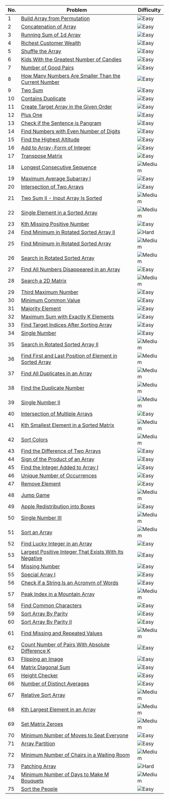 | No. | Problem | Difficulty |
|-----|---------|------------|
| 1   | [Build Array from Permutation](https://leetcode.com/problems/build-array-from-permutation/) | ![Easy](https://img.shields.io/badge/-Easy-brightgreen) |
| 2   | [Concatenation of Array](https://leetcode.com/problems/concatenation-of-array/) | ![Easy](https://img.shields.io/badge/-Easy-brightgreen) |
| 3   | [Running Sum of 1d Array](https://leetcode.com/problems/running-sum-of-1d-array/) | ![Easy](https://img.shields.io/badge/-Easy-brightgreen) |
| 4   | [Richest Customer Wealth](https://leetcode.com/problems/richest-customer-wealth/) | ![Easy](https://img.shields.io/badge/-Easy-brightgreen) |
| 5   | [Shuffle the Array](https://leetcode.com/problems/shuffle-the-array/) | ![Easy](https://img.shields.io/badge/-Easy-brightgreen) |
| 6   | [Kids With the Greatest Number of Candies](https://leetcode.com/problems/kids-with-the-greatest-number-of-candies/) | ![Easy](https://img.shields.io/badge/-Easy-brightgreen) |
| 7   | [Number of Good Pairs](https://leetcode.com/problems/number-of-good-pairs/) | ![Easy](https://img.shields.io/badge/-Easy-brightgreen) |
| 8   | [How Many Numbers Are Smaller Than the Current Number](https://leetcode.com/problems/how-many-numbers-are-smaller-than-the-current-number/) | ![Easy](https://img.shields.io/badge/-Easy-brightgreen) |
| 9   | [Two Sum](https://leetcode.com/problems/two-sum/) | ![Easy](https://img.shields.io/badge/-Easy-brightgreen) |
| 10  | [Contains Duplicate](https://leetcode.com/problems/contains-duplicate/) | ![Easy](https://img.shields.io/badge/-Easy-brightgreen) |
| 11  | [Create Target Array in the Given Order](https://leetcode.com/problems/create-target-array-in-the-given-order/) | ![Easy](https://img.shields.io/badge/-Easy-brightgreen) |
| 12  | [Plus One](https://leetcode.com/problems/plus-one/) | ![Easy](https://img.shields.io/badge/-Easy-brightgreen) |
| 13  | [Check if the Sentence is Pangram](https://leetcode.com/problems/check-if-the-sentence-is-pangram/) | ![Easy](https://img.shields.io/badge/-Easy-brightgreen) |
| 14  | [Find Numbers with Even Number of Digits](https://leetcode.com/problems/find-numbers-with-even-number-of-digits/) | ![Easy](https://img.shields.io/badge/-Easy-brightgreen) |
| 15  | [Find the Highest Altitude](https://leetcode.com/problems/find-the-highest-altitude/) | ![Easy](https://img.shields.io/badge/-Easy-brightgreen) |
| 16  | [Add to Array-Form of Integer](https://leetcode.com/problems/add-to-array-form-of-integer/) | ![Easy](https://img.shields.io/badge/-Easy-brightgreen) |
| 17  | [Transpose Matrix](https://leetcode.com/problems/transpose-matrix/) | ![Easy](https://img.shields.io/badge/-Easy-brightgreen) |
| 18  | [Longest Consecutive Sequence](https://leetcode.com/problems/longest-consecutive-sequence/) | ![Medium](https://img.shields.io/badge/-Medium-yellow) |
| 19  | [Maximum Average Subarray I](https://leetcode.com/problems/maximum-average-subarray-i/) | ![Easy](https://img.shields.io/badge/-Easy-brightgreen) |
| 20  | [Intersection of Two Arrays](https://leetcode.com/problems/intersection-of-two-arrays/) | ![Easy](https://img.shields.io/badge/-Easy-brightgreen) |
| 21  | [Two Sum II - Input Array Is Sorted](https://leetcode.com/problems/two-sum-ii-input-array-is-sorted/) | ![Medium](https://img.shields.io/badge/-Medium-yellow) |
| 22  | [Single Element in a Sorted Array](https://leetcode.com/problems/single-element-in-a-sorted-array/) | ![Medium](https://img.shields.io/badge/-Medium-yellow) |
| 23  | [Kth Missing Positive Number](https://leetcode.com/problems/kth-missing-positive-number/) | ![Easy](https://img.shields.io/badge/-Easy-brightgreen) |
| 24  | [Find Minimum in Rotated Sorted Array II](https://leetcode.com/problems/find-minimum-in-rotated-sorted-array-ii/) | ![Hard](https://img.shields.io/badge/-Hard-red) |
| 25  | [Find Minimum in Rotated Sorted Array](https://leetcode.com/problems/find-minimum-in-rotated-sorted-array/) | ![Medium](https://img.shields.io/badge/-Medium-yellow) |
| 26  | [Search in Rotated Sorted Array](https://leetcode.com/problems/search-in-rotated-sorted-array/) | ![Medium](https://img.shields.io/badge/-Medium-yellow) |
| 27  | [Find All Numbers Disappeared in an Array](https://leetcode.com/problems/find-all-numbers-disappeared-in-an-array/) | ![Easy](https://img.shields.io/badge/-Easy-brightgreen) |
| 28  | [Search a 2D Matrix](https://leetcode.com/problems/search-a-2d-matrix/) | ![Medium](https://img.shields.io/badge/-Medium-yellow) |
| 29  | [Third Maximum Number](https://leetcode.com/problems/third-maximum-number/) | ![Easy](https://img.shields.io/badge/-Easy-brightgreen) |
| 30  | [Minimum Common Value](https://leetcode.com/problems/minimum-common-value/) | ![Easy](https://img.shields.io/badge/-Easy-brightgreen) |
| 31  | [Majority Element](https://leetcode.com/problems/majority-element) | ![Easy](https://img.shields.io/badge/-Easy-brightgreen) |
| 32  | [Maximum Sum with Exactly K Elements](https://leetcode.com/problems/maximum-sum-with-exactly-k-elements/) | ![Easy](https://img.shields.io/badge/-Easy-brightgreen) |
| 33  | [Find Target Indices After Sorting Array](https://leetcode.com/problems/find-target-indices-after-sorting-array/) | ![Easy](https://img.shields.io/badge/-Easy-brightgreen) |
| 34  | [Single Number](https://leetcode.com/problems/single-number/) | ![Easy](https://img.shields.io/badge/-Easy-brightgreen) |
| 35  | [Search in Rotated Sorted Array II](https://leetcode.com/problems/search-in-rotated-sorted-array-ii/) | ![Medium](https://img.shields.io/badge/-Medium-yellow) |
| 36  | [Find First and Last Position of Element in Sorted Array](https://leetcode.com/problems/find-first-and-last-position-of-element-in-sorted-array/) | ![Medium](https://img.shields.io/badge/-Medium-yellow) |
| 37  | [Find All Duplicates in an Array](https://leetcode.com/problems/find-all-duplicates-in-an-array/) | ![Medium](https://img.shields.io/badge/-Medium-yellow) |
| 38  | [Find the Duplicate Number](https://leetcode.com/problems/find-the-duplicate-number/) | ![Medium](https://img.shields.io/badge/-Medium-yellow) |
| 39  | [Single Number II](https://leetcode.com/problems/single-number-ii/) | ![Medium](https://img.shields.io/badge/-Medium-yellow) |
| 40  | [Intersection of Multiple Arrays](https://leetcode.com/problems/intersection-of-multiple-arrays/) | ![Easy](https://img.shields.io/badge/-Easy-brightgreen) |
| 41  | [Kth Smallest Element in a Sorted Matrix](https://leetcode.com/problems/kth-smallest-element-in-a-sorted-matrix/) | ![Medium](https://img.shields.io/badge/-Medium-yellow) |
| 42  | [Sort Colors](https://leetcode.com/problems/sort-colors/) | ![Medium](https://img.shields.io/badge/-Medium-yellow) |
| 43  | [Find the Difference of Two Arrays](https://leetcode.com/problems/find-the-difference-of-two-arrays/) | ![Easy](https://img.shields.io/badge/-Easy-brightgreen) |
| 44  | [Sign of the Product of an Array](https://leetcode.com/problems/sign-of-the-product-of-an-array/) | ![Easy](https://img.shields.io/badge/-Easy-brightgreen) |
| 45  | [Find the Integer Added to Array I](https://leetcode.com/problems/find-the-integer-added-to-array-i/) | ![Easy](https://img.shields.io/badge/-Easy-brightgreen) |
| 46  | [Unique Number of Occurrences](https://leetcode.com/problems/unique-number-of-occurrences/) | ![Easy](https://img.shields.io/badge/-Easy-brightgreen) |
| 47  | [Remove Element](https://leetcode.com/problems/remove-element/) | ![Easy](https://img.shields.io/badge/-Easy-brightgreen) |
| 48  | [Jump Game](https://leetcode.com/problems/jump-game/) | ![Medium](https://img.shields.io/badge/-Medium-yellow) |
| 49  | [Apple Redistribution into Boxes](https://leetcode.com/problems/apple-redistribution-into-boxes/) | ![Easy](https://img.shields.io/badge/-Easy-brightgreen) |
| 50  | [Single Number III](https://leetcode.com/problems/single-number-iii/) | ![Medium](https://img.shields.io/badge/-Medium-yellow) |
| 51  | [Sort an Array](https://leetcode.com/problems/sort-an-array/) | ![Medium](https://img.shields.io/badge/-Medium-yellow) |
| 52  | [Find Lucky Integer in an Array](https://leetcode.com/problems/find-lucky-integer-in-an-array/) | ![Easy](https://img.shields.io/badge/-Easy-brightgreen) |
| 53  | [Largest Positive Integer That Exists With Its Negative](https://leetcode.com/problems/largest-positive-integer-that-exists-with-its-negative/) | ![Easy](https://img.shields.io/badge/-Easy-brightgreen) |
| 54  | [Missing Number](https://leetcode.com/problems/missing-number/) | ![Easy](https://img.shields.io/badge/-Easy-brightgreen) |
| 55  | [Special Array I](https://leetcode.com/problems/special-array-i/) | ![Easy](https://img.shields.io/badge/-Easy-brightgreen) |
| 56  | [Check if a String Is an Acronym of Words](https://leetcode.com/problems/check-if-a-string-is-an-acronym-of-words/) | ![Easy](https://img.shields.io/badge/-Easy-brightgreen) |
| 57  | [Peak Index in a Mountain Array](https://leetcode.com/problems/peak-index-in-a-mountain-array/) | ![Medium](https://img.shields.io/badge/-Medium-yellow) |
| 58  | [Find Common Characters](https://leetcode.com/problems/find-common-characters/) | ![Easy](https://img.shields.io/badge/-Easy-brightgreen) |
| 59  | [Sort Array By Parity](https://leetcode.com/problems/sort-array-by-parity/) | ![Easy](https://img.shields.io/badge/-Easy-brightgreen) |
| 60  | [Sort Array By Parity II](https://leetcode.com/problems/sort-array-by-parity-ii/) | ![Easy](https://img.shields.io/badge/-Easy-brightgreen) |
| 61  | [Find Missing and Repeated Values](https://leetcode.com/problems/find-missing-and-repeated-values/) | ![Medium](https://img.shields.io/badge/-Medium-yellow) |
| 62  | [Count Number of Pairs With Absolute Difference K](https://leetcode.com/problems/count-number-of-pairs-with-absolute-difference-k/) | ![Easy](https://img.shields.io/badge/-Easy-brightgreen) |
| 63  | [Flipping an Image](https://leetcode.com/problems/flipping-an-image/) | ![Easy](https://img.shields.io/badge/-Easy-brightgreen) |
| 64  | [Matrix Diagonal Sum](https://leetcode.com/problems/matrix-diagonal-sum/) | ![Easy](https://img.shields.io/badge/-Easy-brightgreen) |
| 65  | [Height Checker](https://leetcode.com/problems/height-checker/) | ![Easy](https://img.shields.io/badge/-Easy-brightgreen) |
| 66  | [Number of Distinct Averages](https://leetcode.com/problems/number-of-distinct-averages/) | ![Easy](https://img.shields.io/badge/-Easy-brightgreen) |
| 67  | [Relative Sort Array](https://leetcode.com/problems/relative-sort-array/) | ![Medium](https://img.shields.io/badge/-Medium-yellow) |
| 68  | [Kth Largest Element in an Array](https://leetcode.com/problems/kth-largest-element-in-an-array/) | ![Medium](https://img.shields.io/badge/-Medium-yellow) |
| 69  | [Set Matrix Zeroes](https://leetcode.com/problems/set-matrix-zeroes/) | ![Medium](https://img.shields.io/badge/-Medium-yellow) |
| 70  | [Minimum Number of Moves to Seat Everyone](https://leetcode.com/problems/minimum-number-of-moves-to-seat-everyone/) | ![Easy](https://img.shields.io/badge/-Easy-brightgreen) |
| 71  | [Array Partition](https://leetcode.com/problems/array-partition/) | ![Easy](https://img.shields.io/badge/-Easy-brightgreen) |
| 72  | [Minimum Number of Chairs in a Waiting Room](https://leetcode.com/problems/minimum-number-of-chairs-in-a-waiting-room/) | ![Medium](https://img.shields.io/badge/-Medium-yellow) |
| 73  | [Patching Array](https://leetcode.com/problems/patching-array/) | ![Hard](https://img.shields.io/badge/-Hard-red) |
| 74  | [Minimum Number of Days to Make M Bouquets](https://leetcode.com/problems/minimum-number-of-days-to-make-m-bouquets/) | ![Medium](https://img.shields.io/badge/-Medium-yellow) |
| 75  | [Sort the People](https://leetcode.com/problems/sort-the-people/) | ![Easy](https://img.shields.io/badge/-Easy-brightgreen) |
